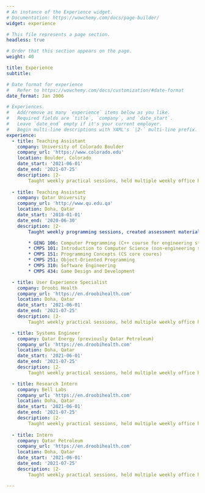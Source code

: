 ```yaml
---
# An instance of the Experience widget.
# Documentation: https://wowchemy.com/docs/page-builder/
widget: experience

# This file represents a page section.
headless: true

# Order that this section appears on the page.
weight: 40

title: Experience
subtitle:

# Date format for experience
#   Refer to https://wowchemy.com/docs/customization/#date-format
date_format: Jan 2006

# Experiences.
#   Add/remove as many `experience` items below as you like.
#   Required fields are `title`, `company`, and `date_start`.
#   Leave `date_end` empty if it's your current employer.
#   Begin multi-line descriptions with YAML's `|2-` multi-line prefix.
experience:
  - title: Teaching Assistant
    company: University of Colorado Boulder
    company_url: 'https://www.colorado.edu'
    location: Boulder, Colorado
    date_start: '2021-06-01'
    date_end: '2021-07-25'
    description: |2-
        Taught weekly practical sessions, held multiple weekly office hours, and guided students in Human-Computer Interaction principles for the Fundamentals of Human Computer Interaction course (CSCI 3002).
        
  - title: Teaching Assistant
    company: Qatar University
    company_url: 'http://www.qu.edu.qa'
    location: Doha, Qatar
    date_start: '2018-01-01'
    date_end: '2020-06-30'
    description: |2-
        Taught weekly programming sessions, created assessment materials, graded assignments, and provided supplementary tutorial sessions for computer science courses:

        * GENG 106: Computer Programming (C++ course for engineering students)
        * CMPS 101: Introduction to Computer Science (non-engineering students)
        * CMPS 151: Programming Concepts (CS core coures)
        * CMPS 251: Object-Oriented Programming
        * CMPS 310: Software Engineering
        * CMPS 434: Game Design and Development

  - title: User Experience Specialist
    company: Droobi Health
    company_url: 'https://en.droobihealth.com'
    location: Doha, Qatar
    date_start: '2021-06-01'
    date_end: '2021-07-25'
    description: |2-
        Taught weekly practical sessions, held multiple weekly office hours, and guided students in Human-Computer Interaction principles for the Fundamentals of Human Computer Interaction course (CSCI 3002).

  - title: Systems Engineer
    company: Qatar Energy (previously Qatar Petroleum)
    company_url: 'https://en.droobihealth.com'
    location: Doha, Qatar
    date_start: '2021-06-01'
    date_end: '2021-07-25'
    description: |2-
        Taught weekly practical sessions, held multiple weekly office hours, and guided students in Human-Computer Interaction principles for the Fundamentals of Human Computer Interaction course (CSCI 3002).

  - title: Research Intern
    company: Bell Labs
    company_url: 'https://en.droobihealth.com'
    location: Doha, Qatar
    date_start: '2021-06-01'
    date_end: '2021-07-25'
    description: |2-
        Taught weekly practical sessions, held multiple weekly office hours, and guided students in Human-Computer Interaction principles for the Fundamentals of Human Computer Interaction course (CSCI 3002).   
        
  - title: Intern
    company: Qatar Petroleum
    company_url: 'https://en.droobihealth.com'
    location: Doha, Qatar
    date_start: '2021-06-01'
    date_end: '2021-07-25'
    description: |2-
        Taught weekly practical sessions, held multiple weekly office hours, and guided students in Human-Computer Interaction principles for the Fundamentals of Human Computer Interaction course (CSCI 3002). 

---
```

